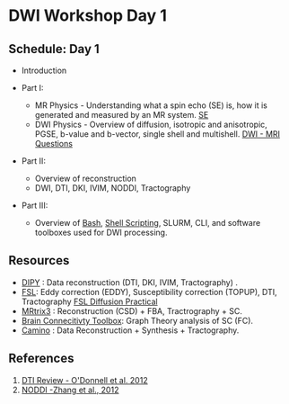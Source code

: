 # DWI Workshop Day 1

## Schedule: Day 1 

* Introduction 

* Part I: 
	* MR Physics - Understanding what a spin echo (SE) is, how it is generated and measured by an MR system. [SE](https://mriquestions.com/spin-echo1.html)
	* DWI Physics - Overview of diffusion, isotropic and anisotropic, PGSE, b-value and b-vector, single shell and multishell. [DWI - MRI Questions](https://mriquestions.com/diffusion-basic.html)

* Part II:
	* Overview of reconstruction
	* DWI, DTI, DKI, IVIM, NODDI, Tractography

* Part III: 
	* Overview of [Bash](https://www.youtube.com/watch?v=oxuRxtrO2Ag&ab_channel=JoeCollins), [Shell Scripting](https://www.youtube.com/watch?v=dW3oYQbNFyI&list=PLS1QulWo1RIYmaxcEqw5JhK3b-6rgdWO_&index=12&ab_channel=ProgrammingKnowledge), SLURM, CLI, and software toolboxes used for DWI processing.
	

## Resources 

* [DIPY](https://dipy.org) : Data reconstruction (DTI, DKI, IVIM, Tractography) .
* [FSL](https://fsl.fmrib.ox.ac.uk/fsl/fslwiki/FDT/UserGuide):  Eddy correction (EDDY), Susceptibility correction (TOPUP), DTI, Tractography [FSL Diffusion Practical](https://fsl.fmrib.ox.ac.uk/fslcourse/2019_Beijing/lectures/FDT/fdt1.html)
* [MRtrix3](https://www.mrtrix.org/) : Reconstruction (CSD) + FBA, Tractrography + SC.
* [Brain Connecitivty Toolbox](https://sites.google.com/site/bctnet/): Graph Theory analysis of SC (FC).
* [Camino](http://camino.cs.ucl.ac.uk/) : Data Reconstruction + Synthesis + Tractography.

## References
1. [DTI Review - O'Donnell et al. 2012](https://www.ncbi.nlm.nih.gov/pmc/articles/PMC3163395/)
2. [NODDI -Zhang et al., 2012](https://www.sciencedirect.com/science/article/pii/S1053811912003539?via%3Dihub)
